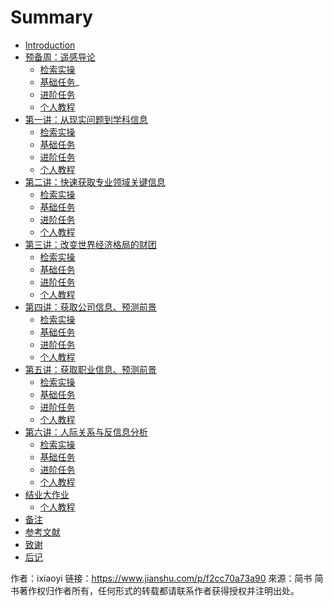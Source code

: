 # Summary

  * [Introduction](README.md)
  * [预备周：遥感导论](ch0/preface.md)
      * [检索实操](ch0/RepSearchPractice.md)
      * [基础任务](ch0/RepTaskBasic.md)_
      * [进阶任务](ch0/RepTaskAdvanced.md)
      * [个人教程](ch0/handbook.md)
  * [第一讲：从现实问题到学科信息](ch1/README.md)
      * [检索实操](ch0/RepSearchPractice.md)
      * [基础任务](ch1/RepTaskBasic.md)
      * [进阶任务](ch1/RepTaskAdvanced.md)
      * [个人教程](ch1/handbook.md)
  * [第二讲：快速获取专业领域关键信息](ch2/README.md)
      * [检索实操](ch0/RepSearchPractice.md)
      * [基础任务](ch2/RepTaskBasic.md)
      * [进阶任务](ch2/RepTaskAdvanced.md)
      * [个人教程](ch2/handbook.md)
  * [第三讲：改变世界经济格局的财团](ch3/README.md)
      * [检索实操](ch0/RepSearchPractice.md)
      * [基础任务](ch3/RepTaskBasic.md)
      * [进阶任务](ch3/RepTaskAdvanced.md)
      * [个人教程](ch3/handbook.md)
  * [第四讲：获取公司信息、预测前景](ch4/README.md)
      *  [检索实操](ch0/RepSearchPractice.md)
      * [基础任务](ch4/RepTaskBasic.md)
      * [进阶任务](ch4/RepTaskAdvanced.md)
      * [个人教程](ch4/handbook.md)
  * [第五讲：获取职业信息、预测前景](ch5/README.md)
      * [检索实操](ch0/RepSearchPractice.md)
      * [基础任务](ch5/RepTaskBasic.md)
      * [进阶任务](ch5/RepTaskAdvanced.md)
      * [个人教程](ch5/handbook.md)
  * [第六讲：人际关系与反信息分析](ch6/README.md)
      *  [检索实操](ch0/RepSearchPractice.md)
      * [基础任务](ch6/RepTaskBasic.md)
      * [进阶任务](ch6/RepTaskAdvanced.md)
      * [个人教程](ch6/handbook.md)
  * [结业大作业](ch8/README.md)
      * [个人教程](ch8/handbook.md)
  * [备注](ps/handbooks.md)
  * [参考文献](ps/ref.md)
  * [致谢](ps/thanks.md)
  * [后记](no_end/postscript.md)

作者：ixiaoyi
链接：https://www.jianshu.com/p/f2cc70a73a90
來源：简书
简书著作权归作者所有，任何形式的转载都请联系作者获得授权并注明出处。
